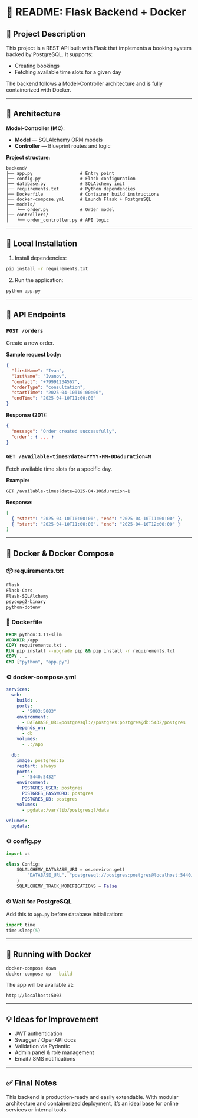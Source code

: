 # 📘 README: Flask Backend + Docker

## 📌 Project Description

This project is a REST API built with Flask that implements a booking system backed by PostgreSQL. It supports:

- Creating bookings
- Fetching available time slots for a given day

The backend follows a Model-Controller architecture and is fully containerized with Docker.

---

## 🧱 Architecture

**Model-Controller (MC)**:
- **Model** — SQLAlchemy ORM models
- **Controller** — Blueprint routes and logic

**Project structure:**
```
backend/
├── app.py                  # Entry point
├── config.py               # Flask configuration
├── database.py             # SQLAlchemy init
├── requirements.txt        # Python dependencies
├── Dockerfile              # Container build instructions
├── docker-compose.yml      # Launch Flask + PostgreSQL
├── models/
│   └── order.py            # Order model
├── controllers/
│   └── order_controller.py # API logic
```

---

## 🔌 Local Installation

1. Install dependencies:
```bash
pip install -r requirements.txt
```

2. Run the application:
```bash
python app.py
```

---

## 🔗 API Endpoints

### `POST /orders`
Create a new order.

**Sample request body:**
```json
{
  "firstName": "Ivan",
  "lastName": "Ivanov",
  "contact": "+79991234567",
  "orderType": "consultation",
  "startTime": "2025-04-10T10:00:00",
  "endTime": "2025-04-10T11:00:00"
}
```

**Response (201):**
```json
{
  "message": "Order created successfully",
  "order": { ... }
}
```

### `GET /available-times?date=YYYY-MM-DD&duration=N`
Fetch available time slots for a specific day.

**Example:**
```
GET /available-times?date=2025-04-10&duration=1
```
**Response:**
```json
[
  { "start": "2025-04-10T10:00:00", "end": "2025-04-10T11:00:00" },
  { "start": "2025-04-10T11:00:00", "end": "2025-04-10T12:00:00" }
]
```

---

## 🐳 Docker & Docker Compose

### 📦 requirements.txt
```txt
Flask
Flask-Cors
Flask-SQLAlchemy
psycopg2-binary
python-dotenv
```

### 📄 Dockerfile
```dockerfile
FROM python:3.11-slim
WORKDIR /app
COPY requirements.txt .
RUN pip install --upgrade pip && pip install -r requirements.txt
COPY . .
CMD ["python", "app.py"]
```

### ⚙️ docker-compose.yml
```yaml
services:
  web:
    build: .
    ports:
      - "5003:5003"
    environment:
      - DATABASE_URL=postgresql://postgres:postgres@db:5432/postgres
    depends_on:
      - db
    volumes:
      - .:/app

  db:
    image: postgres:15
    restart: always
    ports:
      - "5440:5432"
    environment:
      POSTGRES_USER: postgres
      POSTGRES_PASSWORD: postgres
      POSTGRES_DB: postgres
    volumes:
      - pgdata:/var/lib/postgresql/data

volumes:
  pgdata:
```

### ⚙️ config.py
```python
import os

class Config:
    SQLALCHEMY_DATABASE_URI = os.environ.get(
        "DATABASE_URL", "postgresql://postgres:postgres@localhost:5440/postgres"
    )
    SQLALCHEMY_TRACK_MODIFICATIONS = False
```

### ⏱ Wait for PostgreSQL
Add this to `app.py` before database initialization:
```python
import time
time.sleep(5)
```

---

## 🚀 Running with Docker

```bash
docker-compose down
docker-compose up --build
```

The app will be available at:
```
http://localhost:5003
```

---

## 💡 Ideas for Improvement
- JWT authentication
- Swagger / OpenAPI docs
- Validation via Pydantic
- Admin panel & role management
- Email / SMS notifications

---

## ✅ Final Notes

This backend is production-ready and easily extendable. With modular architecture and containerized deployment, it’s an ideal base for online services or internal tools.

